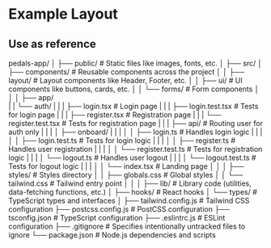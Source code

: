 # Example Layout
## Use as reference

pedals-app/
│
├── public/                     # Static files like images, fonts, etc.
│
├── src/
│   ├── components/             # Reusable components across the project
│   │   ├── layout/             # Layout components like Header, Footer, etc.
│   │   ├── ui/                 # UI components like buttons, cards, etc.
│   │   └── forms/              # Form components
│   │
│   ├── app/                  
|   |   └── auth/
|   |   |   ├── login.tsx            # Login page
|   |   |   ├── login.test.tsx       # Tests for login page
|   |   |   ├── register.tsx         # Registration page
|   |   |   └── register.test.tsx    # Tests for registration page
|   |   |   ├── api/ # Routing user for auth only
|   |   |   │   ├── onboard/
|   |   |   │   │   ├── login.ts         # Handles login logic
|   |   |   │   │   ├── login.test.ts    # Tests for login logic
|   |   |   │   │   ├── register.ts      # Handles user registration
|   |   |   │   │   └── register.test.ts # Tests for registration logic
|   |   |   │   └── logout.ts            # Handles user logout
|   |   |   │   └── logout.test.ts       # Tests for logout logic
|   |   |   │
│   └── index.tsx           # Landing page
│   │
│   ├── styles/                 # Styles directory
│   │   ├── globals.css         # Global styles
│   │   └── tailwind.css        # Tailwind entry point
│   │
│   ├── lib/                    # Library code (utilities, data-fetching functions, etc.)
│   ├── hooks/                  # React hooks
│   └── types/                  # TypeScript types and interfaces
│
├── tailwind.config.js          # Tailwind CSS configuration
├── postcss.config.js           # PostCSS configuration
├── tsconfig.json               # TypeScript configuration
├── .eslintrc.js                # ESLint configuration
├── .gitignore                  # Specifies intentionally untracked files to ignore
└── package.json                # Node.js dependencies and scripts
